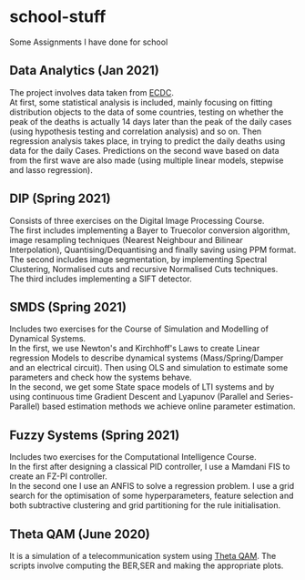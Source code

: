 # school-stuff
Some Assignments I have done for school  
## Data Analytics (Jan 2021)
The project involves data taken from [ECDC](https://www.ecdc.europa.eu/en/publications-data/download-todays-data-geographic-distribution-covid-19-cases-worldwide).  
At first, some statistical analysis is included, mainly focusing on fitting distribution objects to the data of some countries, testing on whether the peak of the deaths is actually 14 days later than the peak of the daily cases (using hypothesis testing and correlation analysis) and so on. 
Then regression analysis takes place, in trying to predict the daily deaths using data for the daily Cases. Predictions on the second wave based on data from the first wave are also made (using multiple linear models, stepwise and lasso regression).
## DIP (Spring 2021)
Consists of three exercises on the Digital Image Processing Course.   
The first includes implementing a Bayer to Truecolor conversion algorithm, image resampling techniques (Nearest Neighbour and Bilinear Interpolation), Quantising/Dequantising and finally saving using PPM format.  
The second includes image segmentation, by implementing Spectral Clustering, Normalised cuts and recursive Normalised Cuts techniques.  
The third includes implementing a SIFT detector.  
## SMDS (Spring 2021)
Includes two exercises for the Course of Simulation and Modelling of Dynamical Systems.  
In the first, we use Newton's and Kirchhoff's Laws to create Linear regression Models to describe dynamical systems (Mass/Spring/Damper and an electrical circuit). Then using OLS and simulation to estimate some parameters and check how the systems behave.  
In the second, we get some State space models of LTI systems and by using continuous time Gradient Descent and Lyapunov (Parallel and Series-Parallel) based estimation methods we achieve online parameter estimation.  
## Fuzzy Systems (Spring 2021)
Includes two exercises for the Computational Intelligence Course.  
In the first after designing a classical PID controller, I use a Mamdani FIS to create an FZ-PI controller.  
In the second one I use an ANFIS to solve a regression problem. I use a grid search for the optimisation of some hyperparameters, feature selection and both subtractive clustering and grid partitioning for the rule initialisation. 
## Theta QAM (June 2020)
It is a simulation of a telecommunication system using [Theta QAM](https://users.auth.gr/geokarag/pdf/Theta.pdf). The scripts involve computing the BER,SER and making the appropriate plots.
